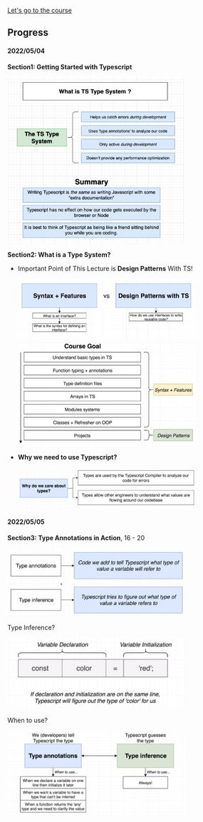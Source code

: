 [Let's go to the course](https://www.udemy.com/course/typescript-the-complete-developers-guide/)

## Progress

#### 2022/05/04

<b>Section1: Getting Started with Typescript</b>

  <img src="./src/image/section1/1_1.png" width="400px"/>

<b>Section2: What is a Type System?</b>

- Important Point of This Lecture is **Design Patterns** With TS!

  <img src="./src/image/section2/2_1.png" width="400px"/>

  <img src="./src/image/section2/2_2.png" width="400px"/>

- **Why we need to use Typescript?**

  <img src="./src/image/section2/2_3.png" width="400px"/>

#### 2022/05/05

<b>Section3: Type Annotations in Action</b>, 16 - 20

<img src="./src/image/section3/3-1.png" width="400px"/>

Type Inference?

<img src="./src/image/section3/3-2.png" width="400px"/>

When to use?

<img src="./src/image/section3/3-3.png" width="400px"/>
